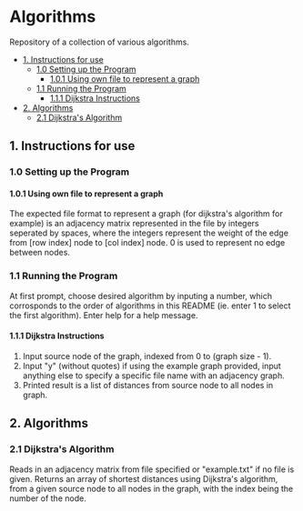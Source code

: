 # Algorithms <!-- omit in toc -->
Repository of a collection of various algorithms.
- [1. Instructions for use](#1-instructions-for-use)
  - [1.0 Setting up the Program](#10-setting-up-the-program)
    - [1.0.1 Using own file to represent a graph](#101-using-own-file-to-represent-a-graph)
  - [1.1 Running the Program](#11-running-the-program)
    - [1.1.1 Dijkstra Instructions](#111-dijkstra-instructions)
- [2. Algorithms](#2-algorithms)
  - [2.1 Dijkstra's Algorithm](#21-dijkstras-algorithm)

## 1. Instructions for use

### 1.0 Setting up the Program
#### 1.0.1 Using own file to represent a graph
The expected file format to represent a graph (for dijkstra's algorithm for example) is an adjacency matrix represented in the file by integers seperated by spaces, where the integers represent the weight of the edge from [row index] node to [col index] node. 0 is used to represent no edge between nodes.

### 1.1 Running the Program
At first prompt, choose desired algorithm by inputing a number, which corrosponds to the order of algorithms in this README (ie. enter 1 to select the first algorithm). Enter help for a help message.

#### 1.1.1 Dijkstra Instructions
1. Input source node of the graph, indexed from 0 to (graph size - 1).
2. Input "y" (without quotes) if using the example graph provided, input anything else to specify a specific file name with an adjacency graph. 
3. Printed result is a list of distances from source node to all nodes in graph.

## 2. Algorithms
### 2.1 Dijkstra's Algorithm
Reads in an adjacency matrix from file specified or "example.txt" if no file is given. 
Returns an array of shortest distances using Dijkstra's algorithm, from a given source node to all nodes in the graph, with the index being the number of the node.
